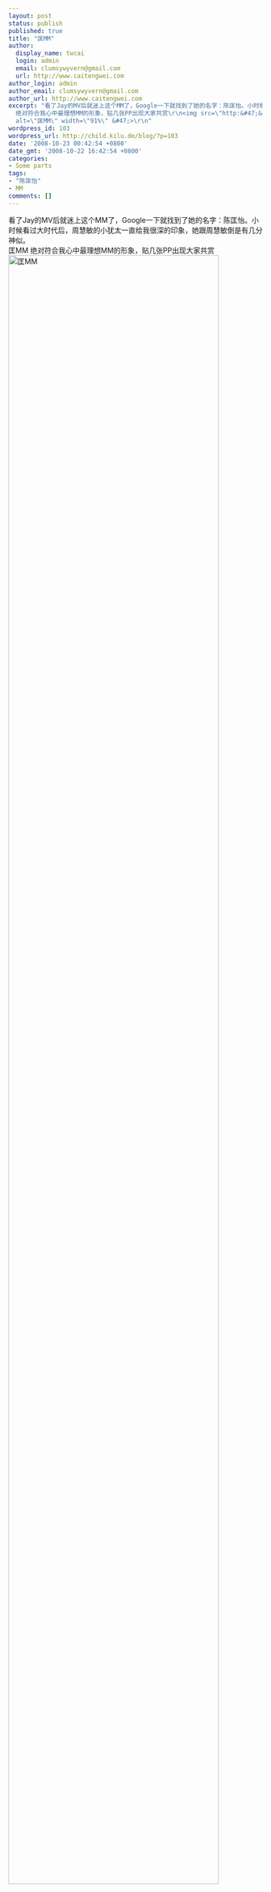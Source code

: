 ```yaml
---
layout: post
status: publish
published: true
title: "匡MM"
author:
  display_name: twcai
  login: admin
  email: clumsywyvern@gmail.com
  url: http://www.caitengwei.com
author_login: admin
author_email: clumsywyvern@gmail.com
author_url: http://www.caitengwei.com
excerpt: "看了Jay的MV后就迷上这个MM了，Google一下就找到了她的名字：陈匡怡。小时候看过大时代后，周慧敏的小犹太一直给我很深的印象，她跟周慧敏倒是有几分神似。\r\n匡MM
  绝对符合我心中最理想MM的形象，贴几张PP出现大家共赏\r\n<img src=\"http:&#47;&#47;farm4.static.flickr.com&#47;3223&#47;2966885704_7db65ea996_o.jpg\"
  alt=\"匡MM\" width=\"91%\" &#47;>\r\n"
wordpress_id: 103
wordpress_url: http://child.kilu.de/blog/?p=103
date: '2008-10-23 00:42:54 +0800'
date_gmt: '2008-10-22 16:42:54 +0800'
categories:
- Some parts
tags:
- "陈匡怡"
- MM
comments: []
---
```

<p>看了Jay的MV后就迷上这个MM了，Google一下就找到了她的名字：陈匡怡。小时候看过大时代后，周慧敏的小犹太一直给我很深的印象，她跟周慧敏倒是有几分神似。<br />
匡MM 绝对符合我心中最理想MM的形象，贴几张PP出现大家共赏<br />
<img src="http:&#47;&#47;farm4.static.flickr.com&#47;3223&#47;2966885704_7db65ea996_o.jpg" alt="匡MM" width="91%" &#47;><br />
<a id="more"></a><a id="more-103"></a><br />
<img src="http:&#47;&#47;farm4.static.flickr.com&#47;3147&#47;2966881312_18bfd35289_o.jpg" alt="神似" width="94%" &#47;><br />
<img src="http:&#47;&#47;farm4.static.flickr.com&#47;3021&#47;2966872090_32745a9edb_o.jpg" alt="陈匡怡" width="94%" &#47;><br />
<img src="http:&#47;&#47;farm4.static.flickr.com&#47;3145&#47;2966883938_b19d69eef7_o.jpg" alt="lovely" width="94%" &#47;><br />
再链接下Teddy大牛博客上的MM图 ：<br />
<a title="Yuho Yazawa" href="http:&#47;&#47;www.december.kilu.de&#47;blog&#47;?p=195" target="_blank">Yuho Yazawa <&#47;a></p>
